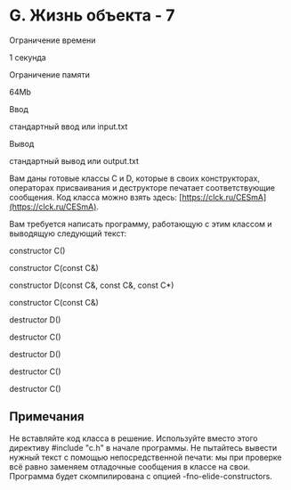 G. Жизнь объекта - 7
====================

Ограничение времени

1 секунда

Ограничение памяти

64Mb

Ввод

стандартный ввод или input.txt

Вывод

стандартный вывод или output.txt

Вам даны готовые классы C и D, которые в своих конструкторах, операторах присваивания и деструкторе печатает соответствующие сообщения. Код класса можно взять здесь: [https://clck.ru/CESmA](https://clck.ru/CESmA).

Вам требуется написать программу, работающую с этим классом и выводящую следующий текст:

constructor C()

constructor C(const C&)

constructor D(const C&, const C&, const C\*)

constructor C(const C&)

destructor D()

destructor C()

destructor D()

destructor C()

destructor C()

Примечания
----------

Не вставляйте код класса в решение. Используйте вместо этого директиву #include "c.h" в начале программы. Не пытайтесь вывести нужный текст с помощью непосредственной печати: мы при проверке всё равно заменяем отладочные сообщения в классе на свои. Программа будет скомпилирована с опцией -fno-elide-constructors.